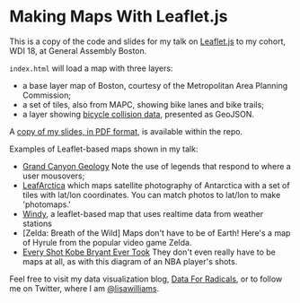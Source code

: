 # Making Maps With Leaflet.js

This is a copy of the code and slides for my talk on [Leaflet.js](http://leafletjs.com/)
to my cohort, WDI 18, at General Assembly Boston.

`index.html` will load a map with three layers:

* a base layer map of Boston, courtesy of the Metropolitan Area Planning Commission;
* a set of tiles, also from MAPC, showing bike lanes and bike trails;
* a layer showing [bicycle collision data](https://dataverse.harvard.edu/dataset.xhtml?persistentId=doi:10.7910/DVN/24713), presented as GeoJSON.

A [copy of my slides, in PDF format](https://github.com/lisawilliams/map/blob/master/web-maps.pdf), is available within the repo.

Examples of Leaflet-based maps shown in my talk:

* [Grand Canyon Geology](http://rclark.github.io/grand-canyon-geology/) Note the use of legends that respond to where a user mousovers;
* [LeafArctica](http://lo-ise.github.io/leafarctica/#0/-87/0) which maps satellite photography of Antarctica with a set of tiles with lat/lon coordinates. You can match photos to lat/lon to make 'photomaps.'
* [Windy](https://www.windy.com/?53.801,-1.582,4), a leaflet-based map that uses realtime data from weather stations
* [Zelda: Breath of the Wild] Maps don't have to be of Earth! Here's a map of Hyrule from the popular video game Zelda.
* [Every Shot Kobe Bryant Ever Took](http://graphics.latimes.com/kobe-every-shot-ever/) They don't even really have to be maps at all, as with this diagram of an NBA player's shots. 

Feel free to visit my data visualization blog, [Data For Radicals](http://dataforradicals.com), or to follow me on Twitter, where I am [@lisawilliams](http://twitter.com/lisawilliams).

